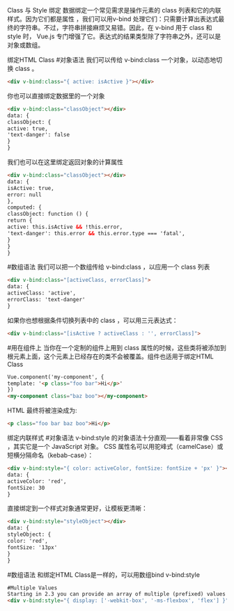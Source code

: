 Class 与 Style 绑定
数据绑定一个常见需求是操作元素的 class 列表和它的内联样式。因为它们都是属性 ，我们可以用v-bind 处理它们：只需要计算出表达式最终的字符串。不过，字符串拼接麻烦又易错。因此，在 v-bind 用于 class 和 style 时， Vue.js 专门增强了它。表达式的结果类型除了字符串之外，还可以是对象或数组。

绑定HTML Class
#对象语法
我们可以传给 v-bind:class 一个对象，以动态地切换 class 。

```html
<div v-bind:class="{ active: isActive }"></div>
```

你也可以直接绑定数据里的一个对象

```html
<div v-bind:class="classObject"></div>
data: {
classObject: {
active: true,
'text-danger': false
}
}
```

我们也可以在这里绑定返回对象的计算属性

```html
<div v-bind:class="classObject"></div>
data: {
isActive: true,
error: null
},
computed: {
classObject: function () {
return {
active: this.isActive && !this.error,
'text-danger': this.error && this.error.type === 'fatal',
}
}
}
```

#数组语法
我们可以把一个数组传给 v-bind:class ，以应用一个 class 列表

```html
<div v-bind:class="[activeClass, errorClass]">
data: {
activeClass: 'active',
errorClass: 'text-danger'
}
```

如果你也想根据条件切换列表中的 class ，可以用三元表达式：

```html
<div v-bind:class="[isActive ? activeClass : '', errorClass]">
```

#用在组件上
当你在一个定制的组件上用到 class 属性的时候，这些类将被添加到根元素上面，这个元素上已经存在的类不会被覆盖。组件也适用于绑定HTML Class

```html
Vue.component('my-component', {
template: '<p class="foo bar">Hi</p>'
})
<my-component class="baz boo"></my-component>
```

HTML 最终将被渲染成为:

```html
<p class="foo bar baz boo">Hi</p>
```

绑定内联样式
#对象语法
v-bind:style 的对象语法十分直观——看着非常像 CSS ，其实它是一个 JavaScript 对象。 CSS 属性名可以用驼峰式（camelCase）或短横分隔命名（kebab-case）：

```html
<div v-bind:style="{ color: activeColor, fontSize: fontSize + 'px' }"></div>
data: {
activeColor: 'red',
fontSize: 30
}
```

直接绑定到一个样式对象通常更好，让模板更清晰：

```html
<div v-bind:style="styleObject"></div>
data: {
styleObject: {
color: 'red',
fontSize: '13px'
}
}
```

#数组语法
和绑定HTML Class是一样的，可以用数组bind v-bind:style

```html
#Multiple Values
Starting in 2.3 you can provide an array of multiple (prefixed) values to a style property
<div v-bind:style="{ display: ['-webkit-box', '-ms-flexbox', 'flex'] }">
```






